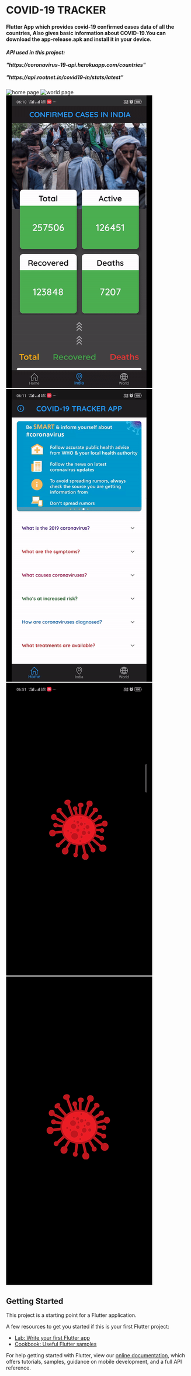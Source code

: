 # COVID-19 TRACKER

#### Flutter App which provides covid-19 confirmed cases data of all the countries, Also gives basic information about COVID-19.You can download the app-release.apk and install it in your device.

<h5> API used in this project: <br></br>"https://coronavirus-19-api.herokuapp.com/countries" <br></br>"https://api.rootnet.in/covid19-in/stats/latest"
      </h5>                          

![home page](assets/images/home1Gif.gif)
![world page](assets/images/world1Gif.gif)
![india page](assets/images/india1Gif.gif)
![about page](assets/images/about1Gif.gif)
![loading page](assets/images/loading1Gif.gif)
<img src="assets/images/splash%20screen.jpg" width=400></img>

## Getting Started
This project is a starting point for a Flutter application.

A few resources to get you started if this is your first Flutter project:

- [Lab: Write your first Flutter app](https://flutter.dev/docs/get-started/codelab)
- [Cookbook: Useful Flutter samples](https://flutter.dev/docs/cookbook)

For help getting started with Flutter, view our
[online documentation](https://flutter.dev/docs), which offers tutorials,
samples, guidance on mobile development, and a full API reference.
